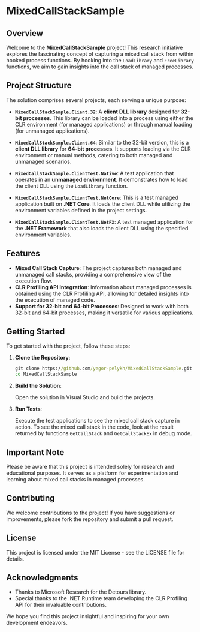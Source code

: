 # MixedCallStackSample

## Overview

Welcome to the **MixedCallStackSample** project! This research initiative explores the fascinating concept of capturing a mixed call stack from within hooked process functions. By hooking into the `LoadLibrary` and `FreeLibrary` functions, we aim to gain insights into the call stack of managed processes.

## Project Structure

The solution comprises several projects, each serving a unique purpose:

- **`MixedCallStackSample.Client.32`**: A **client DLL library** designed for **32-bit processes**. This library can be loaded into a process using either the CLR environment (for managed applications) or through manual loading (for unmanaged applications).
  
- **`MixedCallStackSample.Client.64`**: Similar to the 32-bit version, this is a **client DLL library** for **64-bit processes**. It supports loading via the CLR environment or manual methods, catering to both managed and unmanaged scenarios.
  
- **`MixedCallStackSample.ClientTest.Native`**: A test application that operates in an **unmanaged environment**. It demonstrates how to load the client DLL using the `LoadLibrary` function.
  
- **`MixedCallStackSample.ClientTest.NetCore`**: This is a test managed application built on **.NET Core**. It loads the client DLL while utilizing the environment variables defined in the project settings.
  
- **`MixedCallStackSample.ClientTest.NetFX`**: A test managed application for the **.NET Framework** that also loads the client DLL using the specified environment variables.

## Features

- **Mixed Call Stack Capture**: The project captures both managed and unmanaged call stacks, providing a comprehensive view of the execution flow.
- **CLR Profiling API Integration**: Information about managed processes is obtained using the CLR Profiling API, allowing for detailed insights into the execution of managed code.
- **Support for 32-bit and 64-bit Processes**: Designed to work with both 32-bit and 64-bit processes, making it versatile for various applications.

## Getting Started

To get started with the project, follow these steps:

1. **Clone the Repository**:

   ```cmd
   git clone https://github.com/yegor-pelykh/MixedCallStackSample.git
   cd MixedCallStackSample

2. **Build the Solution**:

    Open the solution in Visual Studio and build the projects.

3. **Run Tests**:

    Execute the test applications to see the mixed call stack capture in action. To see the mixed call stack in the code, look at the result returned by functions `GetCallStack` and `GetCallStackEx` in debug mode.

## Important Note

Please be aware that this project is intended solely for research and educational purposes. It serves as a platform for experimentation and learning about mixed call stacks in managed processes.

## Contributing

We welcome contributions to the project! If you have suggestions or improvements, please fork the repository and submit a pull request.

## License

This project is licensed under the MIT License - see the LICENSE file for details.

## Acknowledgments

- Thanks to Microsoft Research for the Detours library.
- Special thanks to the .NET Runtime team developing the CLR Profiling API for their invaluable contributions.

We hope you find this project insightful and inspiring for your own development endeavors.
